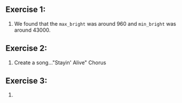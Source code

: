 ## Exercise 1:
1. We found that the `max_bright` was around 960 and `min_bright` was around 43000. 

## Exercise 2:
1. Create a song..."Stayin' Alive" Chorus

## Exercise 3:
1. 
